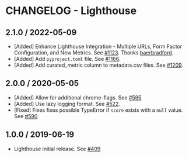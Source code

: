 # CHANGELOG - Lighthouse

## 2.1.0 / 2022-05-09

* [Added] Enhance Lighthouse Integration - Multiple URLs, Form Factor Configuration, and New Metrics. See [#1123](https://github.com/DataDog/integrations-extras/pull/1123). Thanks [baerbradford](https://github.com/baerbradford).
* [Added] Add `pyproject.toml` file. See [#1166](https://github.com/DataDog/integrations-extras/pull/1166).
* [Added] Add curated_metric column to metadata.csv files. See [#1209](https://github.com/DataDog/integrations-extras/pull/1209).

## 2.0.0 / 2020-05-05

* [Added] Allow for additional chrome-flags. See [#595](https://github.com/DataDog/integrations-extras/pull/595)
* [Added] Use lazy logging format. See [#522](https://github.com/DataDog/integrations-extras/pull/522).
* [Fixed] Fixes fixes possible TypeError if `score` exists with a `null` value. See [#590](https://github.com/DataDog/integrations-extras/pull/590)


## 1.0.0 / 2019-06-19

* Lighthouse initial release. See [#409](https://github.com/DataDog/integrations-extras/pull/409)

